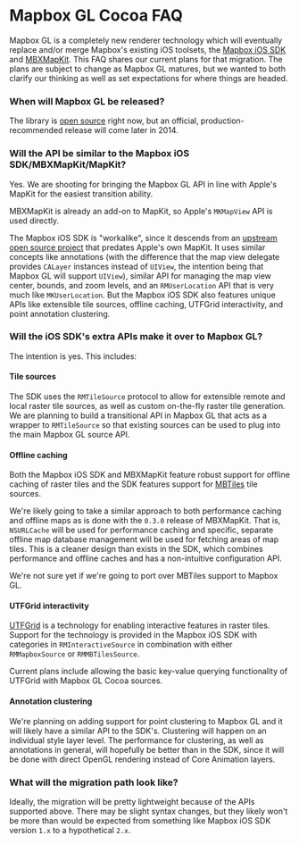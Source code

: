 # Mapbox GL Cocoa FAQ

Mapbox GL is a completely new renderer technology which will eventually replace and/or merge Mapbox's existing iOS toolsets, the [Mapbox iOS SDK](http://www.mapbox.com/mapbox-ios-sdk/) and [MBXMapKit](https://www.mapbox.com/mbxmapkit/). This FAQ shares our current plans for that migration. The plans are subject to change as Mapbox GL matures, but we wanted to both clarify our thinking as well as set expectations for where things are headed. 

### When will Mapbox GL be released? 

The library is [open source](https://github.com/mapbox/mapbox-gl-cooca) right now, but an official, production-recommended release will come later in 2014. 

### Will the API be similar to the Mapbox iOS SDK/MBXMapKit/MapKit? 

Yes. We are shooting for bringing the Mapbox GL API in line with Apple's MapKit for the easiest transition ability. 

MBXMapKit is already an add-on to MapKit, so Apple's `MKMapView` API is used directly. 

The Mapbox iOS SDK is "workalike", since it descends from an [upstream open source project](https://github.com/Alpstein/route-me) that predates Apple's own MapKit. It uses similar concepts like annotations (with the difference that the map view delegate provides `CALayer` instances instead of `UIView`, the intention being that Mapbox GL will support `UIView`), similar API for managing the map view center, bounds, and zoom levels, and an `RMUserLocation` API that is very much like `MKUserLocation`. But the Mapbox iOS SDK also features unique APIs like extensible tile sources, offline caching, UTFGrid interactivity, and point annotation clustering. 

### Will the iOS SDK's extra APIs make it over to Mapbox GL? 

The intention is yes. This includes: 

#### Tile sources

The SDK uses the `RMTileSource` protocol to allow for extensible remote and local raster tile sources, as well as custom on-the-fly raster tile generation. We are planning to build a transitional API in Mapbox GL that acts as a wrapper to `RMTileSource` so that existing sources can be used to plug into the main Mapbox GL source API. 

#### Offline caching

Both the Mapbox iOS SDK and MBXMapKit feature robust support for offline caching of raster tiles and the SDK features support for [MBTiles](http://mbtiles.org) tile sources. 

We're likely going to take a similar approach to both performance caching and offline maps as is done with the `0.3.0` release of MBXMapKit. That is, `NSURLCache` will be used for performance caching and specific, separate offline map database management will be used for fetching areas of map tiles. This is a cleaner design than exists in the SDK, which combines performance and offline caches and has a non-intuitive configuration API. 

We're not sure yet if we're going to port over MBTiles support to Mapbox GL. 

#### UTFGrid interactivity

[UTFGrid](https://github.com/mapbox/utfgrid-spec) is a technology for enabling interactive features in raster tiles. Support for the technology is provided in the Mapbox iOS SDK with categories in `RMInteractiveSource` in combination with either `RMMapboxSource` or `RMMBTilesSource`. 

Current plans include allowing the basic key-value querying functionality of UTFGrid with Mapbox GL Cocoa sources. 

#### Annotation clustering

We're planning on adding support for point clustering to Mapbox GL and it will likely have a similar API to the SDK's. Clustering will happen on an individual style layer level. The performance for clustering, as well as annotations in general, will hopefully be better than in the SDK, since it will be done with direct OpenGL rendering instead of Core Animation layers. 
  
### What will the migration path look like? 

Ideally, the migration will be pretty lightweight because of the APIs supported above. There may be slight syntax changes, but they likely won't be more than would be expected from something like Mapbox iOS SDK version `1.x` to a hypothetical `2.x`. 

